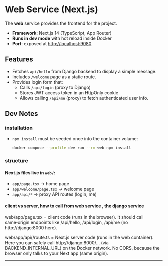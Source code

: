 # Web Service (Next.js)

The **web** service provides the frontend for the project.

- **Framework**: Next.js 14 (TypeScript, App Router)
- **Runs in dev mode** with hot reload inside Docker
- **Port**: exposed at [http://localhost:9080](http://localhost:9080)

## Features

- Fetches `api/hello` from Django backend to display a simple message.
- Includes `/welcome` page as a static route.
- Provides login form that:
  - Calls `/api/login` (proxy to Django)
  - Stores JWT access token in an HttpOnly cookie
  - Allows calling `/api/me` (proxy) to fetch authenticated user info.

## Dev Notes

### installation

- `npm install` must be seeded once into the container volume:
  ```bash
  docker compose --profile dev run --rm web npm install
  ```
  
### structure

#### Next.js files live in `web/`:

  * `app/page.tsx` → home page
  * `app/welcome/page.tsx` → welcome page
  * `app/api/*` → proxy API routes (login, me)

#### client vs server, how to call from web service , the django service 

web/app/page.tsx = client code (runs in the browser).
It should call same‑origin endpoints like /api/hello, /api/login, /api/me (no http://django:8000 here).

web/app/api/<routepath>/route.ts = Next.js server code (runs in the web container).
Here you can safely call http://django:8000/... (via BACKEND_INTERNAL_URL) on the Docker network. No CORS, because the browser only talks to your Next app (same origin).

---